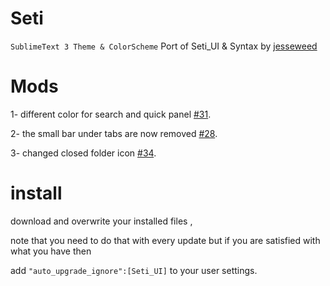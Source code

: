 # Seti

`SublimeText 3 Theme & ColorScheme` Port of Seti_UI & Syntax by [jesseweed](https://github.com/jesseweed/seti-ui)

# Mods

1- different color for search and quick panel [#31](https://github.com/ctf0/Seti_ST3/issues/31#issuecomment-61432947).

2- the small bar under tabs are now removed [#28](https://github.com/ctf0/Seti_ST3/issues/28).

3- changed closed folder icon [#34](https://github.com/ctf0/Seti_ST3/pull/34).

# install
download and overwrite your installed files ,

note that you need to do that with every update but if you are satisfied with what you have then 

add ``` "auto_upgrade_ignore":[Seti_UI] ``` to your user settings.

